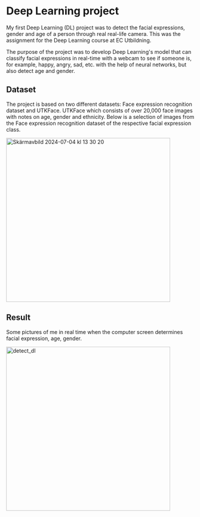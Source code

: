 # Deep Learning project
My first Deep Learning (DL) project was to detect the facial expressions, gender and age of a person through real real-life camera. 
This was the assignment for the Deep Learning course at EC Utbildning.

The purpose of the project was to develop Deep Learning's model that can classify facial expressions in real-time with a webcam to see if someone is, for example, happy, angry, sad, etc. with the help of neural networks, but also detect age and gender.

## Dataset
The project is based on two different datasets: Face expression recognition dataset and UTKFace. UTKFace which consists of over 20,000 face images with notes on age, gender and ethnicity.
Below is a selection of images from the Face expression recognition dataset of the respective facial expression class.

<img width="439" alt="Skärmavbild 2024-07-04 kl  13 30 20" src="https://github.com/FarhanaMos/DL_detect_emotion_gender/assets/98036717/51a00340-49d3-4362-b430-7758ac6aad1a">


## Result 
Some pictures of me in real time when the computer screen determines facial expression, age, gender.

<img width="439" alt="detect_dl" src="https://github.com/FarhanaMos/DL_detect_emotion_gender/assets/98036717/17bb38c9-eba4-47de-aeb6-87d496cb8642">
